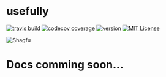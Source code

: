 # usefully

[![travis build](https://img.shields.io/travis/wavymav/usefully.svg?style=flat-square)](https://travis-ci.org/wavymav/usefully)
[![codecov coverage](https://img.shields.io/codecov/c/github/wavymav/usefully.svg?style=flat-square)](https://codecov.io/github/wavymav/usefully)
[![version](https://img.shields.io/npm/v/usefully.svg?style=flat-square)](https://www.npmjs.com/package/usefully)
[![MIT License](https://img.shields.io/npm/l/usefully.svg?style=flat-square)](http://opensource.org/licenses/MIT)

![Shagfu](https://media.giphy.com/media/l41lSh8C2E39fzuta/giphy.gif)
# Docs comming soon...
